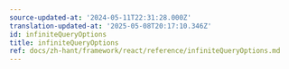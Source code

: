 ```yaml
---
source-updated-at: '2024-05-11T22:31:28.000Z'
translation-updated-at: '2025-05-08T20:17:10.346Z'
id: infiniteQueryOptions
title: infiniteQueryOptions
ref: docs/zh-hant/framework/react/reference/infiniteQueryOptions.md
---
```

